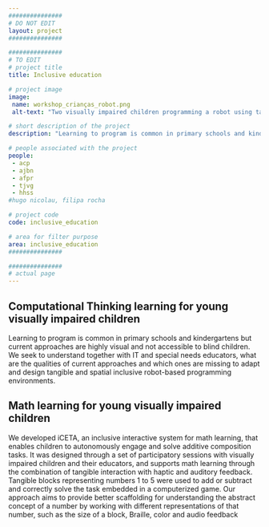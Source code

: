 ```yaml
---
###############
# DO NOT EDIT
layout: project
###############

###############
# TO EDIT
# project title
title: Inclusive education

# project image
image:
 name: workshop_crianças_robot.png
 alt-text: "Two visually impaired children programming a robot using tangible blocks." # provide a short description for the image #a11y

# short description of the project
description: "Learning to program is common in primary schools and kindergartens but current approaches are highly visual and not accessible to blind children.  We seek to understand together with IT and special needs educators, what are the qualities of current approaches and which ones are missing to adapt and design tangible and spatial inclusive robot-based programming environments."

# people associated with the project
people:
 - acp
 - ajbn
 - afpr
 - tjvg
 - hhss
#hugo nicolau, filipa rocha

# project code
code: inclusive_education

# area for filter purpose
area: inclusive_education
###############

###############
# actual page
---
```

## Computational Thinking learning for young visually impaired children
Learning to program is common in primary schools and kindergartens but current approaches are highly visual and not accessible to blind children.  We seek to understand together with IT and special needs educators, what are the qualities of current approaches and which ones are missing to adapt and design tangible and spatial inclusive robot-based programming environments.

## Math learning for young visually impaired children
We developed iCETA, an inclusive interactive system for math learning, that enables children to autonomously engage and solve additive composition tasks. It was designed through a set of participatory sessions with visually impaired children and their educators, and supports math learning through the combination of tangible interaction with haptic and auditory feedback. Tangible blocks representing numbers 1 to 5 were used to add or subtract and correctly solve the task embedded in a computerized game. Our approach aims to provide better scaffolding for understanding the abstract concept of a number by working with different representations of that number, such as the size of a block, Braille, color and audio feedback





